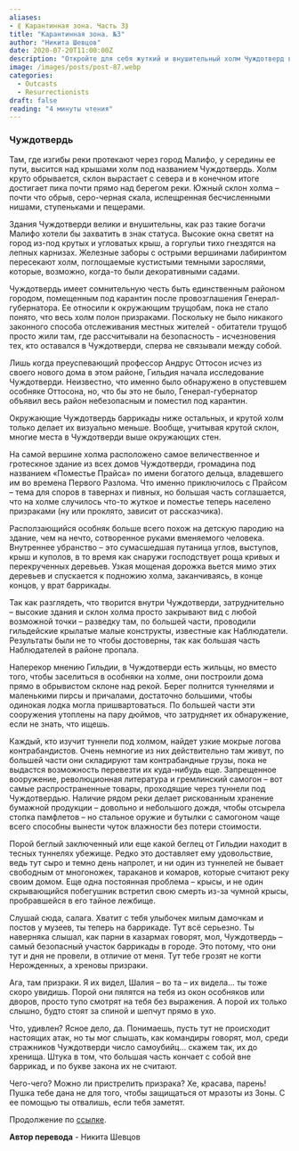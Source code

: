 ```yaml
---
aliases: 
- ⟪ Карантинная зона. Часть 3⟫
title: "Карантинная зона. №3"
author: "Никита Шевцов"
date: 2020-07-20T11:00:00Z
description: "Откройте для себя жуткий и внушительный холм Чуждотверд в Малифо, где над городом возвышаются здания с высокими окнами и покрытыми горгульями карнизами. Когда-то Чуждотверд был статусным символом богачей и теперь находится на карантине из-за его призрачных обитателей. Узнайте о темной истории этого района и таинственных исчезновениях тех, кто рискнул пройти по его лабиринтам, огороженным железом, дорожкам и густым садам."
image: /images/posts/post-87.webp
categories: 
  - Outcasts
  - Resurrectionists
draft: false
reading: "4 минуты чтения"
---
```


### Чуждотвердь

Там, где изгибы реки протекают через город Малифо, у середины ее пути, высится над крышами холм под названием Чуждотвердь. Холм круто обрывается, склон вырастает с севера и в конечном итоге достигает пика почти прямо над берегом реки. Южный склон холма – почти что обрыв, серо-черная скала, испещренная бесчисленными нишами, ступеньками и пещерами.

Здания Чуждотверди велики и внушительны, как раз такие богачи Малифо хотели бы захватить в знак статуса. Высокие окна светят на город из-под крутых и угловатых крыш, а горгульи тихо гнездятся на лепных карнизах. Железные заборы с острыми вершинами лабиринтом пересекают холм, поглощаемые кустистыми темными зарослями, которые, возможно, когда-то были декоративными садами.

Чуждотвердь имеет сомнительную честь быть единственным районом городом, помещенным под карантин после провозглашения Генерал-губернатора. Ее относили к окружающим трущобам, пока не стало понято, что весь холм полон призраками. Поскольку не было никакого законного способа отслеживания местных жителей - обитатели трущоб просто жили там, где рассчитывали на безопасность - исчезновения тех, кто оставался в Чуждотверди, сперва не связывали между собой.

Лишь когда преуспевающий профессор Андрус Оттосон исчез из своего нового дома в этом районе, Гильдия начала исследование Чуждотверди. Неизвестно, что именно было обнаружено в опустевшем особняке Оттосона, но, что бы это не было, Генерал-губернатор объявил весь район небезопасным и поместил под карантин.

Окружающие Чуждотвердь баррикады ниже остальных, и крутой холм только делает их визуально меньше. Вообще, учитывая крутой склон, многие места в Чуждотверди выше окружающих стен.

На самой вершине холма расположено самое величественное и гротескное здание из всех домов Чуждотверди, громадина под названием «Поместье Прайса» по имени богатого дельца, владевшего им во времена Первого Разлома. Что именно приключилось с Прайсом – тема для споров в тавернах и пивных, но большая часть соглашается, что на холме случилось что-то жуткое и поместье теперь населено призраками (ну или проклято, зависит от рассказчика).

Расползающийся особняк больше всего похож на детскую пародию на здание, чем на нечто, сотворенное руками вменяемого человека. Внутреннее убранство – это сумасшедшая путаница углов, выступов, крыш и куполов, в то время как снаружи господствует роща кривых и перекрученных деревьев. Узкая мощеная дорожка вьется мимо этих деревьев и спускается к подножию холма, заканчиваясь, в конце концов, у врат баррикады.

Так как разглядеть, что творится внутри Чуждотверди, затруднительно – высокие здания и склон холма просто закрывают вид с любой возможной точки – разведку там, по большей части, проводили гильдейские крылатые малые конструкты, известные как Наблюдатели. Результаты были не то чтобы достоверны, так как большая часть Наблюдателей в районе пропала.

Наперекор мнению Гильдии, в Чуждотверди есть жильцы, но вместо того, чтобы заселиться в особняки на холме, они построили дома прямо в обрывистом склоне над рекой. Берег полнится туннелями и маленькими пирсы и причалами, достаточно большими, чтобы одинокая лодка могла пришвартоваться. По большей части эти сооружения утоплены на пару дюймов, что затрудняет их обнаружение, если не знать, что ищешь.

Каждый, кто изучит туннели под холмом, найдет узкие мокрые логова контрабандистов. Очень немногие из них действительно там живут, по большей части они складируют там контрабандные грузы, пока не выдастся возможность перевезти их куда-нибудь еще. Запрещенное вооружение, революционная литература и гремлинский самогон – вот самые распространенные товары, проходящие через туннели под Чуждотвердью. Наличие рядом реки делает рискованным хранение бумажной продукции – довольно и небольшого дождя, чтобы отсырела стопка памфлетов – но стальное оружие и бутылки с самогоном чаще всего способны вынести чуток влажности без потери стоимости.

Порой беглый заключенный или еще какой беглец от Гильдии находит в тесных туннелях убежище. Редко это доставляет ему удовольствие, ведь тут сыро и темно день напролет, и ни один из туннелей не бывает свободным от многоножек, тараканов и комаров, которые считают реку своим домом. Еще одна постоянная проблема – крысы, и не один скрывающийся побегушник встретил свою смерть из-за чумной крысы, пробравшейся в его тайное лежбище.

Слушай сюда, салага. Хватит с тебя улыбочек милым дамочкам и постов у музеев, ты теперь на баррикаде. Тут всё серьезно. Ты наверняка слышал, как парни в казармах говорят, мол, Чуждотвердь – самый безопасный участок баррикады в городе. Это потому, что они тут и дня не провели, в отличие от меня. Тут тебе грозят не когти Нерожденных, а хреновы призраки.

Ага, там призраки. Я их видел, Шалия – во та – их видела… ты тоже скоро увидишь. Порой они пялятся на тебя из окон особняков или дворов, просто тупо смотрят на тебя без выражения. А порой их только слышно, будто стоят за спиной и шепчут прямо в ухо.

Что, удивлен? Ясное дело, да. Понимаешь, пусть тут не происходит настоящих атак, но ты мог слышать, как командиры говорят, мол, среди стражников Чуждотверди число самоубийц… скажем так, их до хренища. Штука в том, что большая часть кончает с собой вне баррикад, и по букве закона их не считают.

Чего-чего? Можно ли пристрелить призрака? Хе, красава, парень! Пушка тебе дана не для того, чтобы защищаться от мразоты из Зоны. С ее помощью ты отвалишь, если тебя заметят.


Продолжение по [ссылке](http://malifaux.vercel.app/posts/post-88).


**Автор перевода** - Никита Шевцов

